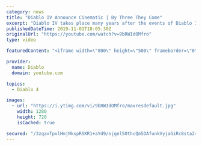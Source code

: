 ```yaml
---
category: news
title: "Diablo IV Announce Cinematic | By Three They Come"
excerpt: "Diablo IV takes place many years after the events of Diablo III, after millions have been slaughtered by the actions of the High Heavens and Burning Hells alike."
publishedDateTime: 2019-11-01T18:05:30Z
originalUrl: "https://youtube.com/watch?v=9bRWIdOMfro"
type: video

featuredContent: "<iframe width=\"800\" height=\"500\" frameborder=\"0\" src=\"https://www.youtube.com/embed/9bRWIdOMfro\" allow=\"accelerometer; autoplay; encrypted-media; gyroscope; picture-in-picture\" allowfullscreen></iframe>"

provider:
  name: Diablo
  domain: youtube.com

topics:
  - Diablo 4

images:
  - url: "https://i.ytimg.com/vi/9bRWIdOMfro/maxresdefault.jpg"
    width: 1280
    height: 720
    isCached: true

secured: "/3zqaxTpvlHmjNkspRSKR1+aYd9/ojgel5OthcQm5DAfunkVyjaGiRc8sta24hYQZZT2GLnCrOEukzXyhsOP4LJ+HKghrBQAcfVz7nEJKLpThGppYB0g8AOCemF0BjqJzQpya1Mv2aiZFAd3MsiXZ/0c/ibqvYQUVvopsFSXse76kvPGuoMC22tDTt+Ni3BU+RsIFPHRGTU62UCEQxfDK8FfxR1II8IaAUYDrdrZfO9Nco4lSLdSuEaVGxd5hDFmfknI7OtV/v1v5dRaZVy1qfIG4C5ZiyUT7V3V5f4QaAld7FkpX063MsJqg9mjbuEQ6p61nudm6RUDuImY/7Czs33W1kD/KF+uo4WsO9uQwiPLvtdaH0yHpwSkJlLUeqjFNrj1B0b9giI7zR38R+tjOz7Dp7OD1rbvjg1UVB9j5+/6bjhAHBLiD32XTH2NqqzA;LdW6o2cVu2/GWtBnzILD+w=="
---
```


